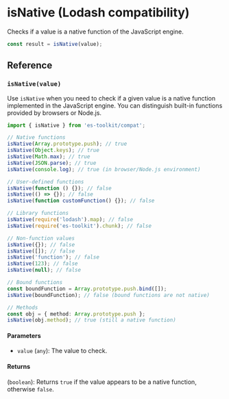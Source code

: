# isNative (Lodash compatibility)

Checks if a value is a native function of the JavaScript engine.

```typescript
const result = isNative(value);
```

## Reference

### `isNative(value)`

Use `isNative` when you need to check if a given value is a native function implemented in the JavaScript engine. You can distinguish built-in functions provided by browsers or Node.js.

```typescript
import { isNative } from 'es-toolkit/compat';

// Native functions
isNative(Array.prototype.push); // true
isNative(Object.keys); // true
isNative(Math.max); // true
isNative(JSON.parse); // true
isNative(console.log); // true (in browser/Node.js environment)

// User-defined functions
isNative(function () {}); // false
isNative(() => {}); // false
isNative(function customFunction() {}); // false

// Library functions
isNative(require('lodash').map); // false
isNative(require('es-toolkit').chunk); // false

// Non-function values
isNative({}); // false
isNative([]); // false
isNative('function'); // false
isNative(123); // false
isNative(null); // false

// Bound functions
const boundFunction = Array.prototype.push.bind([]);
isNative(boundFunction); // false (bound functions are not native)

// Methods
const obj = { method: Array.prototype.push };
isNative(obj.method); // true (still a native function)
```

#### Parameters

- `value` (`any`): The value to check.

#### Returns

(`boolean`): Returns `true` if the value appears to be a native function, otherwise `false`.